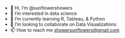 - 👋 Hi, I’m @sunflowershowers
- 👀 I’m interested in data science
- 🌱 I’m currently learning R, Tableau, & Python
- 💞️ I’m looking to collaborate on Data Visualizations
- 📫 How to reach me showersunflowers@gmail.com

<!---
sunflowershowers/sunflowershowers is a ✨ special ✨ repository because its `README.md` (this file) appears on your GitHub profile.
You can click the Preview link to take a look at your changes.
--->
